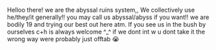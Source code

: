 Helloo there! we are the abyssal ruins system,, We collectively use he/they/it generally!! you may call us abyssal/abyss if you want!! we are bodily 19 and trying our best out here atm. If you see us in the bush by ourselves c+h is always welcome ^_^ 
if we dont int w u dont take it the wrong way were probably just offtab :sob:

<!--
**shatteredsaline/shatteredsaline** is a ✨ _special_ ✨ repository because its `README.md` (this file) appears on your GitHub profile.

Here are some ideas to get you started:

- 🔭 I’m currently working on ...
- 🌱 I’m currently learning ...
- 👯 I’m looking to collaborate on ...
- 🤔 I’m looking for help with ...
- 💬 Ask me about ...
- 📫 How to reach me: ...
- 😄 Pronouns: ...
- ⚡ Fun fact: ...
-->
